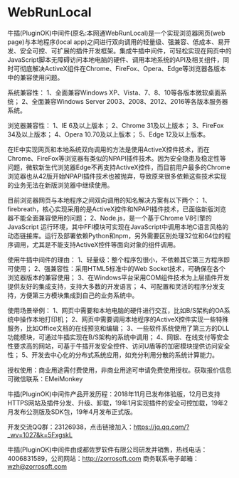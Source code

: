 ﻿# WebRunLocal
   牛插(PluginOK)中间件(原名:本网通WebRunLocal)是一个实现浏览器网页(web page)与本地程序(local app)之间进行双向调用的轻量级、强兼容、低成本、易开发、安全可控、可扩展的插件开发框架。集成牛插中间件，可轻松实现在网页中的JavaScript脚本无障碍访问本地电脑的硬件、调用本地系统的API及相关组件，同时可彻底解决ActiveX组件在Chrome、FireFox、Opera、Edge等浏览器各版本中的兼容使用问题。

系统兼容性：
1、全面兼容Windows XP、Vista、7、8、10等各版本微软桌面系统；
2、全面兼容Windows Server 2003、2008、2012、2016等各版本服务器系统。

浏览器兼容性：
1、IE 6及以上版本；
2、Chrome 31及以上版本；
3、FireFox 34及以上版本；
4、Opera 10.70及以上版本；
5、Edge 12及以上版本。

   在IE中实现网页和本地系统双向调用的方法是使用ActiveX控件技术，而在Chrome、FireFox等浏览器有类似的NPAPI插件技术。因为安全隐患及稳定性等问题，微软新生代浏览器Edge不再支持ActiveX控件，而目前用户最多的Chrome浏览器也从42版开始NPAPI插件技术也被抛弃，导致原来很多依赖这些技术实现的业务无法在新版浏览器中继续使用。

目前浏览器网页与本地程序之间双向调用的知名解决方案有以下两个：
1、firebreath，核心实现采用的是ActiveX控件和NPAPI插件技术，已面临新版浏览器不能全面兼容使用的问题；
2、Node.js，是一个基于Chrome V8引擎的 JavaScript 运行环境，其中FFI模块可实现在JavaScript中调用本地C语言风格的动态链接库。运行及部署依赖Python和npm，另外需要区别处理32位和64位的程序调用，尤其是不能支持ActiveX控件等面向对象的组件调用。

使用牛插中间件的理由：
1、轻量级：整个程序包很小，不依赖其它第三方程序即可使用；
2、强兼容性：采用HTML5标准中的Web Socket技术，可确保在各个浏览器版本的兼容使用；
3、在Windows平台采用COM组件技术为上层插件开发提供友好的集成支持，支持大多数的开发语言；
4、可配置和灵活的程序分发支持，方便第三方模块集成到自己的业务系统中。

使用场景举例：
1、网页中需要和本地电脑的硬件进行交互，比如B/S架构的OA系统中操作本地打印机；
2、网页中需要调用本地程序的ActiveX控件实现一些特殊服务，比如Office文档的在线预览和编辑；
3、一些软件系统使用了第三方的DLL功能模块，可通过牛插实现在B/S架构的系统中调用；
4、网银、在线支付等安全性要求高的网站，可基于牛插开发安全控件、访问U盾等的加密模块提供访问安全性；
5、开发去中心化的分布式系统应用，如充分利用分散的系统计算能力。

授权使用：商业用途需付费使用，非商业用途可申请免费使用授权。获取报价信息可微信联系：EMeiMonkey

牛插(PluginOK)中间件产品开发历程：2018年11月已发布体验版，12月已支持HTTPS网站及插件分发、升级、卸载，19年1月实现插件的安全可控加载，19年2月发布公测版及SDK包，19年4月发布正式版。

开发交流QQ群：23126938，点击链接加入：https://jq.qq.com/?_wv=1027&k=5FxgskL

牛插(PluginOK)中间件由成都佐罗软件有限公司研发并销售，热线电话：4006831589，公司网站：http://zorrosoft.com 商务联系电子邮箱：wzh@zorrosoft.com

